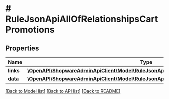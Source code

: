 # # RuleJsonApiAllOfRelationshipsCartPromotions

## Properties

Name | Type | Description | Notes
------------ | ------------- | ------------- | -------------
**links** | [**\OpenAPI\ShopwareAdminApiClient\Model\RuleJsonApiAllOfRelationshipsCartPromotionsLinks**](RuleJsonApiAllOfRelationshipsCartPromotionsLinks.md) |  | [optional]
**data** | [**\OpenAPI\ShopwareAdminApiClient\Model\RuleJsonApiAllOfRelationshipsCartPromotionsData[]**](RuleJsonApiAllOfRelationshipsCartPromotionsData.md) |  | [optional]

[[Back to Model list]](../../README.md#models) [[Back to API list]](../../README.md#endpoints) [[Back to README]](../../README.md)
